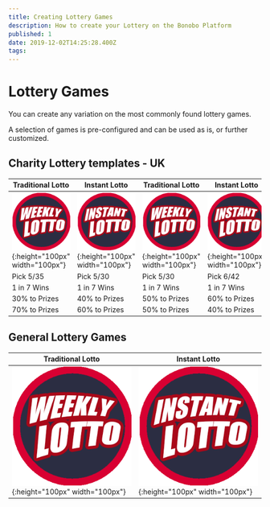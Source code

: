 ```yaml
---
title: Creating Lottery Games
description: How to create your Lottery on the Bonobo Platform
published: 1
date: 2019-12-02T14:25:28.400Z
tags: 
---
```


# Lottery Games

You can create any variation on the most commonly found lottery games. 

A selection of games is pre-configured and can be used as is, or further customized.


## Charity Lottery templates - UK



| Traditional Lotto  |   Instant Lotto | Traditional Lotto  |   Instant Lotto | 
| ------ | ------ | ------ | ------ | 
| ![Weekly Lotto](/uploads/weekly-lotto.png "Weekly Lotto"){:height="100px" width="100px"} | ![Instant Lotto](/uploads/instant-lotto.png "Instant Lotto"){:height="100px" width="100px"} | ![Weekly Lotto](/uploads/weekly-lotto.png "Weekly Lotto"){:height="100px" width="100px"} | ![Instant Lotto](/uploads/instant-lotto.png "Instant Lotto"){:height="100px" width="100px"} |
| Pick 5/35 | Pick 5/30  | Pick 5/30 | Pick 6/42 | 
| 1 in 7 Wins | 1 in 7 Wins   | 1 in 7 Wins  | 1 in 7 Wins  | 
| 30% to Prizes | 40% to Prizes   | 50% to Prizes  | 60% to Prizes  | 
| 70% to Prizes | 60% to Prizes   | 50% to Prizes  | 40% to Prizes  | 


## General Lottery Games

| Traditional Lotto  |   Instant Lotto | 
| ------ | ------ | 
| ![Weekly Lotto](/uploads/weekly-lotto.png "Weekly Lotto"){:height="100px" width="100px"} | ![Instant Lotto](/uploads/instant-lotto.png "Instant Lotto"){:height="100px" width="100px"} |







